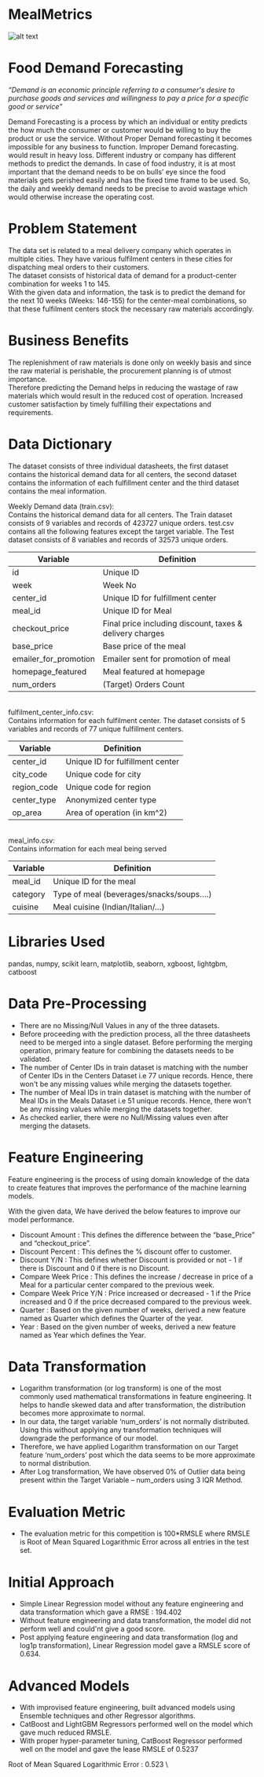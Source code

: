 


















# MealMetrics

![alt text](https://github.com/SaiPrasath-S/DemandPrediction/blob/master/images/food_1920x480_9XIpdm8-thumbnail-1200x1200-90.jpg)

# Food Demand Forecasting


*“Demand is an economic principle referring to a consumer's desire to purchase goods and services and willingness to pay a price for a specific good or service”*

Demand Forecasting is a process by which an individual or entity predicts the how much the consumer or customer would be willing to buy the product or use the service. Without Proper Demand forecasting it becomes impossible for any business to function. Improper Demand forecasting. would result in heavy loss. Different industry or company has different methods to predict the demands. In case of food industry, it is at most important that the demand needs to be on bulls’ eye since the food materials gets perished easily and has the fixed time frame to be used. So, the daily and weekly demand needs to be precise to avoid wastage which would otherwise increase the operating cost.  

# Problem Statement

The data set is related to a meal delivery company which operates in multiple cities. They have various fulfilment centers in these cities for dispatching meal orders to their customers.    
The dataset consists of historical data of demand for a product-center combination for weeks 1 to 145.     
With the given data and information, the task is to predict the demand for the next 10 weeks (Weeks: 146-155) for the center-meal combinations, so that these fulfilment centers stock the necessary raw materials accordingly. 

# Business Benefits
The replenishment of raw materials is done only on weekly basis and since the raw material is perishable, the procurement planning is of utmost importance.   
Therefore predicting the Demand helps in reducing the wastage of raw materials which would result in the reduced cost of operation.
Increased customer satisfaction by timely fulfilling their expectations and requirements.   


# Data Dictionary

The dataset consists of three individual datasheets, the first dataset contains the historical demand data for all centers, the second dataset contains the information of each fulfillment center and the third dataset contains the meal information.

Weekly Demand data (train.csv): \
Contains the historical demand data for all centers. The Train dataset consists of 9 variables and records of 423727 unique orders. test.csv contains all the following features except the target variable. The Test dataset consists of 8 variables and records of 32573 unique orders.

| Variable  | Definition |
| ------------- | ------------- |
| id 	| Unique ID |
| week 	| Week No |
| center_id | Unique ID for fulfillment center |
| meal_id | Unique ID for Meal |
| checkout_price | Final price including discount, taxes & delivery charges |
| base_price | Base price of the meal |
| emailer_for_promotion | Emailer sent for promotion of meal |
| homepage_featured | Meal featured at homepage |
| num_orders | (Target) Orders Count |

\
fulfilment_center_info.csv: \
Contains information for each fulfilment center. The dataset consists of 5 variables and records of 77 unique fulfillment centers. 

| Variable  | Definition |
| ------------- | ------------- |
| center_id |	Unique ID for fulfillment center |
| city_code |	Unique code for city |
| region_code |	Unique code for region |
| center_type |	Anonymized center type |
| op_area |	Area of operation (in km^2) |

\
meal_info.csv: \
Contains information for each meal being served 

| Variable  | Definition |
| ------------- | ------------- |
| meal_id |	Unique ID for the meal |
| category |	Type of meal (beverages/snacks/soups….) |
| cuisine |	Meal cuisine (Indian/Italian/…) |

# Libraries Used
pandas, numpy, scikit learn, matplotlib, seaborn, xgboost, lightgbm, catboost

# Data Pre-Processing
* There are no Missing/Null Values in any of the three datasets. 
* Before proceeding with the prediction process, all the three datasheets need to be merged into a single dataset. Before        performing the merging operation, primary feature for combining the datasets needs to be validated.
* The number of Center IDs in train dataset is matching with the number of Center IDs in the Centers Dataset i.e 77 unique records. Hence, there won't be any missing values while merging the datasets together.
* The number of Meal IDs in train dataset is matching with the number of Meal IDs in the Meals Dataset i.e 51 unique records. Hence, there won't be any missing values while merging the datasets together.
* As checked earlier, there were no Null/Missing values even after merging the datasets.

# Feature Engineering
Feature engineering is the process of using domain knowledge of the data to create features that improves the performance of the machine learning models. 

With the given data, We have derived the below features to improve our model performance.

* Discount Amount : This defines the difference between the “base_Price” and “checkout_price”.
* Discount Percent : This defines the % discount offer to customer.
* Discount Y/N : This defines whether Discount is provided or not - 1 if there is Discount and 0 if there is no Discount.
* Compare Week Price : This defines the increase / decrease in price of a Meal for a particular center compared to the previous week.
* Compare Week Price Y/N : Price increased or decreased - 1 if the Price increased and 0 if the price decreased compared to the previous week.
* Quarter : Based on the given number of weeks, derived a new feature named as Quarter which defines the Quarter of the year.
* Year : Based on the given number of weeks, derived a new feature named as Year which defines the Year.

# Data Transformation
* Logarithm transformation (or log transform) is one of the most commonly used mathematical transformations in feature engineering. It helps to handle skewed data and after transformation, the distribution becomes more approximate to normal.
* In our data, the target variable ‘num_orders’ is not normally distributed. Using this without applying any transformation techniques will downgrade the performance of our model.
* Therefore, we have applied Logarithm transformation on our Target feature ‘num_orders’ post which the data seems to be more approximate to normal distribution.
* After Log transformation, We have observed 0% of Outlier data being present within the Target Variable – num_orders using 3 IQR Method.


# Evaluation Metric
* The evaluation metric for this competition is 100*RMSLE where RMSLE is Root of Mean Squared Logarithmic Error across all entries in the test set.

# Initial Approach
* Simple Linear Regression model without any feature engineering and data transformation which gave a RMSE : 194.402
* Without feature engineering and data transformation, the model did not perform well and could'nt give a good score.
* Post applying feature engineering and data transformation (log and log1p transformation), Linear Regression model gave a RMSLE score of 0.634.

# Advanced Models
* With improvised feature engineering, built advanced models using Ensemble techniques and other Regressor algorithms.
* CatBoost and LightGBM Regressors performed well on the model which gave much reduced RMSLE.
* With proper hyper-parameter tuning, CatBoost Regressor performed well on the model and gave the lease RMSLE of 0.5237


Root of Mean Squared Logarithmic Error : 0.523 \
